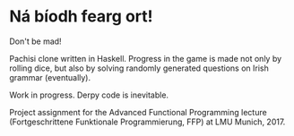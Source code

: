 # Ná bíodh fearg ort!

Don't be mad!

Pachisi clone written in Haskell. Progress in the game is made not only by rolling dice, but also by solving randomly generated questions on Irish grammar (eventually).

Work in progress. Derpy code is inevitable.

Project assignment for the Advanced Functional Programming lecture (Fortgeschrittene Funktionale Programmierung, FFP) at LMU Munich, 2017.
